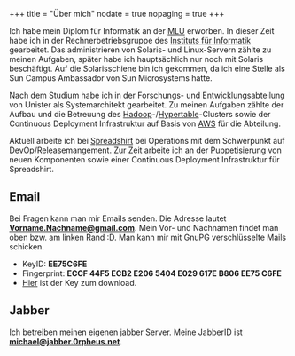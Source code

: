 +++
title    = "Über mich"
nodate   = true
nopaging = true
+++

Ich habe mein Diplom für Informatik an der [MLU] erworben. In dieser Zeit habe ich in der Rechnerbetriebsgruppe
des [Instituts für Informatik] gearbeitet. Das administrieren von Solaris- und Linux-Servern zählte zu meinen
Aufgaben, später habe ich hauptsächlich nur noch mit Solaris beschäftigt. Auf die Solarisschiene bin ich gekommen,
da ich eine Stelle als Sun Campus Ambassador von Sun Microsystems hatte.

Nach dem Studium habe ich in der Forschungs- und Entwicklungsabteilung von Unister als Systemarchitekt gearbeitet.
Zu meinen Aufgaben zählte der Aufbau und die Betreuung des [Hadoop]-/[Hypertable]-Clusters sowie der Continuous Deployment
Infrastruktur auf Basis von [AWS] für die Abteilung.

Aktuell arbeite ich bei [Spreadshirt] bei Operations mit dem Schwerpunkt auf [DevOp]/Releasemangement. Zur Zeit
arbeite ich an der [Puppet]isierung von neuen Komponenten sowie einer Continuous Deployment Infrastruktur für
Spreadshirt.

## Email

Bei Fragen kann man mir Emails senden. Die Adresse lautet **Vorname.Nachname@gmail.com**. Mein
Vor- und Nachnamen findet man oben bzw. am linken Rand :D. Man kann mir mit GnuPG verschlüsselte
Mails schicken.

* KeyID: **EE75C6FE**
* Fingerprint: **ECCF 44F5 ECB2 E206 5404  E029 617E B806 EE75 C6FE**
* [Hier] ist der Key zum download.

## Jabber

Ich betreiben meinen eigenen jabber Server. Meine JabberID ist
**michael@jabber.0rpheus.net**.

[MLU]: http://uni-halle.de
[Instituts für Informatik]: http://informatik.uni-halle.de
[Spreadshirt]: https://www.spreadshirt.de/
[DevOp]: http://en.wikipedia.org/wiki/DevOps
[Puppet]: http://docs.puppetlabs.com/#puppetpuppet
[Hadoop]: https://hadoop.apache.org/#What+Is+Apache+Hadoop%3F
[Hypertable]: http://hypertable.org/
[AWS]: http://aws.amazon.com/de/
[Hier]: /Michael_Rennecke_EE75C6FE.asc
